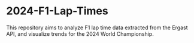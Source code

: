 # 2024-F1-Lap-Times
This repository aims to analyze F1 lap time data extracted from the Ergast API, and visualize trends for the 2024 World Championship.
